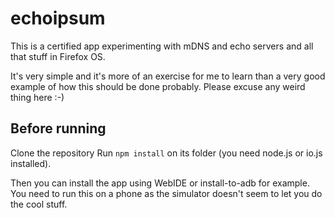 # echoipsum

This is a certified app experimenting with mDNS and echo servers and all that stuff in Firefox OS.

It's very simple and it's more of an exercise for me to learn than a very good example of how this should be done probably. Please excuse any weird thing here :-)

## Before running

Clone the repository
Run `npm install` on its folder (you need node.js or io.js installed).

Then you can install the app using WebIDE or install-to-adb for example. You need to run this on a phone as the simulator doesn't seem to let you do the cool stuff.
